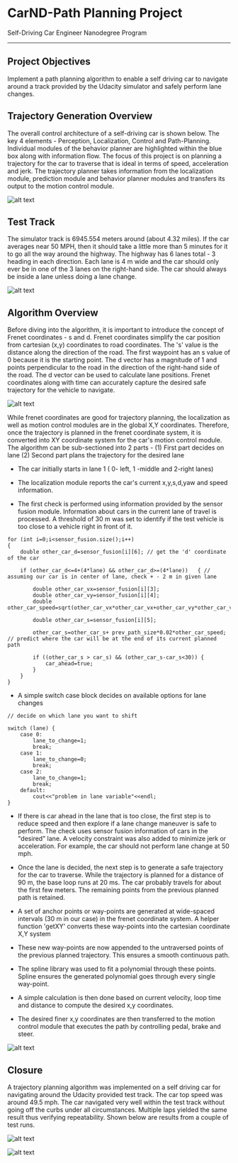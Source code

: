 # CarND-Path Planning Project
Self-Driving Car Engineer Nanodegree Program

---

## Project Objectives

Implement a path planning algorithm to enable a self driving car to navigate around a track provided by the Udacity simulator and safely perform lane changes.

[//]: # (Image References)
[image1]: ./Images/BehaviorPlannerOverview.png
[image2]: ./Images/TrackOverview.PNG
[image3]: ./Images/FrenetLaneChange.png
[image4]: ./Images/FinerPoints.png
[image5]: ./Images/Capture2.PNG
[image6]: ./Images/Capture.PNG
[image7]: ./Images/NIS.PNG
[image8]: ./Images/ChiSquare.PNG

## Trajectory Generation Overview

The overall control architecture of a self-driving car is shown below. The key 4 elements - Perception, Localization, Control and Path-Planning. Individual modules of the behavior planner are highlighted within the blue box along with information flow. The focus of this project is on planning a trajectory for the car to traverse that is ideal in terms of speed, acceleration and jerk. The trajectory planner takes information from the localization module, prediction module and behavior planner modules and transfers its output to the motion control module. 

![alt text][image1]

## Test Track

The simulator track is 6945.554 meters around (about 4.32 miles). If the car averages near 50 MPH, then it should take a little more than 5 minutes for it to go all the way around the highway. The highway has 6 lanes total - 3 heading in each direction. Each lane is 4 m wide and the car should only ever be in one of the 3 lanes on the right-hand side. The car should always be inside a lane unless doing a lane change. 

![alt text][image2]

## Algorithm Overview

Before diving into the algorithm, it is important to introduce the concept of Frenet coordinates - s and d. Frenet coordinates simplify the car position from cartesian (x,y) coordinates to road coordinates. The 's' value is the distance along the direction of the road. The first waypoint has an s value of 0 because it is the starting point. The d vector has a magnitude of 1 and points perpendicular to the road in the direction of the right-hand side of the road. The d vector can be used to calculate lane positions. Frenet coordinates along with time can accurately capture the desired safe trajectory for the vehicle to navigate. 

![alt text][image3]

While frenet coordinates are good for trajectory planning, the localization as well as motion control modules are in the global X,Y coordinates. Therefore, once the trajectory is planned in the frenet coordinate system, it is converted into XY coordinate system for the car's motion control module. The algorithm can be sub-sectioned into 2 parts - (1) First part decides on lane (2) Second part plans the trajectory for the desired lane

* The car initially starts in lane 1 ( 0- left, 1 -middle and 2-right lanes)

* The localization module reports the car's current x,y,s,d,yaw and speed information. 

* The first check is performed using information provided by the sensor fusion module. Information about cars in the current lane of travel is processed. A threshold of 30 m was set to identify if the test vehicle is too close to a vehicle right in front of it. 

```
for (int i=0;i<sensor_fusion.size();i++)	
{
	double other_car_d=sensor_fusion[i][6]; // get the 'd' coordinate of the car

	if (other_car_d<=4+(4*lane) && other_car_d>=(4*lane))	{ // assuming our car is in center of lane, check + - 2 m in given lane
		
		double other_car_vx=sensor_fusion[i][3];
		double other_car_vy=sensor_fusion[i][4];
		double other_car_speed=sqrt(other_car_vx*other_car_vx+other_car_vy*other_car_vy);
		
		double other_car_s=sensor_fusion[i][5];
		
		other_car_s=other_car_s+ prev_path_size*0.02*other_car_speed; // predict where the car will be at the end of its current planned path
		
		if ((other_car_s > car_s) && (other_car_s-car_s<30)) {					
			car_ahead=true;
		}					
	}			
}

```
* A simple switch case block decides on available options for lane changes

```
// decide on which lane you want to shift

switch (lane) {			
	case 0:
		lane_to_change=1;
		break;
	case 1:
		lane_to_change=0;
		break;
	case 2:
		lane_to_change=1;
		break;
	default:
		cout<<"problem in lane variable"<<endl;			
}	

```

* If there is car ahead in the lane that is too close, the first step is to reduce speed and then explore if a lane change maneuver is safe to perform. The check uses sensor fusion information of cars in the "desired" lane. A velocity constraint was also added to minimize jerk or acceleration. For example, the car should not perform lane change at 50 mph. 

* Once the lane is decided, the next step is to generate a safe trajectory for the car to traverse. While the trajectory is planned for a distance of 90 m, the base loop runs at 20 ms. The car probably travels for about the first few meters. The remaining points from the previous planned path is retained. 

* A set of anchor points or way-points are generated at wide-spaced intervals (30 m in our case) in the frenet coordinate system. A helper function 'getXY' converts these way-points into the cartesian coordinate X,Y system

* These new way-points are now appended to the untraversed points of the previous planned trajectory. This ensures a smooth continuous path. 

* The spline library was used to fit a polynomial through these points. Spline ensures the generated polynomial goes through every single way-point.

* A simple calculation is then done based on current velocity, loop time and distance to compute the desired x,y coordinates.

* The desired finer x,y coordinates are then transferred to the motion control module that executes the path by controlling pedal, brake and steer. 

![alt text][image4]

## Closure

A trajectory planning algorithm was implemented on a self driving car for navigating around the Udacity provided test track. The car top speed was around 49.5 mph. The car navigated very well within the test track without going off the curbs under all circumstances. Multiple laps yielded the same result thus verifying repeatability. Shown below are results from a couple of test runs.

![alt text][image5]

![alt text][image6]




